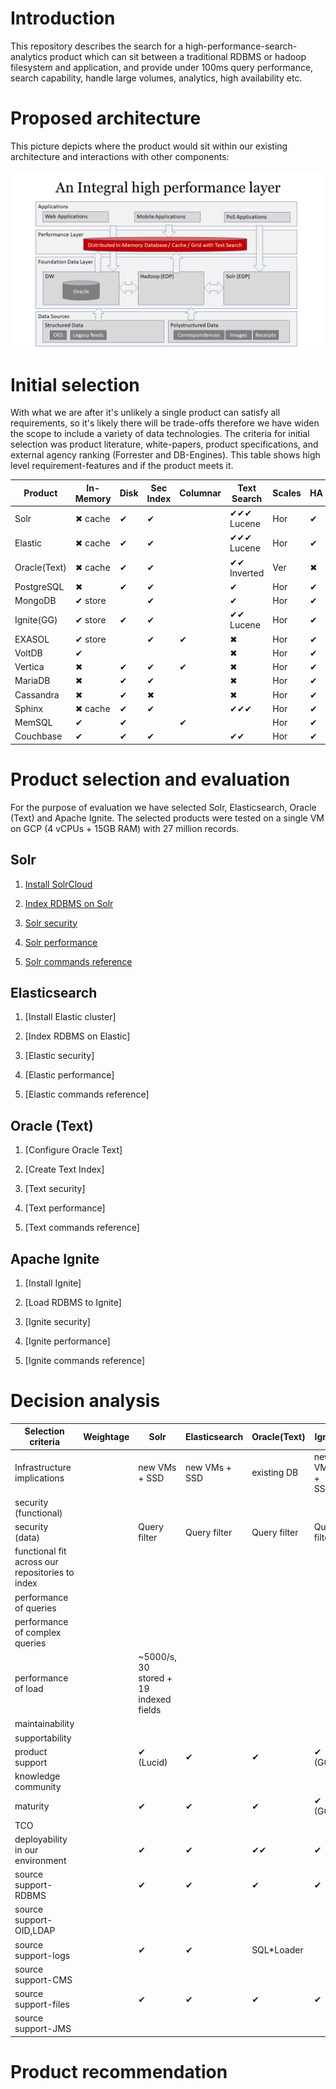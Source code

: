 # Introduction

This repository describes the search for a high-performance-search-analytics product which can sit between a traditional RDBMS or hadoop filesystem and application, and provide under 100ms query performance, search capability, handle large volumes, analytics, high availability etc.

# Proposed architecture
This picture depicts where the product would sit within our existing architecture and interactions with other components:

![Integral Layer](images/integral.png)

# Initial selection
With what we are after it's unlikely a single product can satisfy all requirements, so it's likely there will be trade-offs therefore we have widen the scope to include a variety of data technologies. The criteria for initial selection was product literature, white-papers, product specifications, and external agency ranking (Forrester and DB-Engines). This table shows high level requirement-features and if the product meets it.


|Product|In-Memory|Disk |Sec Index |Columnar|Text Search|Scales|HA|XDCR| Lang.|Release|
|-------|---------|-----|----------|--------|-----------|------|--|----|------|-------|
|Solr   | ✖ cache | ✔  | ✔       |        | ✔✔✔ Lucene| Hor |✔  |✔  | Java | 2004 |    
|Elastic| ✖ cache| ✔   | ✔       |        | ✔✔✔ Lucene| Hor |✔  | ✔ | Java | 2004 |  
|Oracle(Text)| ✖ cache| ✔ | ✔    |        | ✔✔ Inverted| Ver| ✖ |✔  | C    | 1997 |  
|PostgreSQL| ✖    | ✔ | ✔        |        | ✔         | Hor  | ✔ | ✔ | C   | 1996 |  
|MongoDB  | ✔ store|   | ✔        |        | ✔        | Hor  | ✔ |  ✔| C++  |2009  |
|Ignite(GG)| ✔ store | ✔ | ✔     |        | ✔✔ Lucene| Hor  | ✔ |✔  |Java  | 2007 | 
|EXASOL| ✔ store |       | ✔      |  ✔    | ✖        | Hor  | ✔ | ✔ |      |2000  |  
|VoltDB| ✔       |       |        |        | ✖        | Hor  | ✔ | ✔ |Java  |      |  
|Vertica|✖       | ✔    | ✔      |  ✔     | ✖        | Hor  | ✔ |✔  |      | 2005 |  
|MariaDB|✖       | ✔    | ✔      |        | ✖        | Hor  |✔  |✔  | C    | 2009 |  
|Cassandra|✖     | ✔    | ✖      |        | ✖        | Hor  |✔  | ✔ | Java | 2008 |  
|Sphinx| ✖ cache | ✔    | ✔      |        | ✔✔✔     | Hor  | ✔ | ✔ | C++  |2001  |  
|MemSQL|✔        | ✔    |        |  ✔     |           | Hor  | ✔ | ✔ | C++  | 2013 |
|Couchbase|✔     | ✔    | ✔      |        | ✔✔       | Hor  | ✔ | ✔ | C++  | 2010 |

# Product selection and evaluation
For the purpose of evaluation we have selected Solr, Elasticsearch, Oracle (Text) and Apache Ignite. The selected products were tested on a single VM on GCP (4 vCPUs + 15GB RAM) with 27 million records. 

## Solr
  1. [Install SolrCloud](solr/install-solr-cloud/README.md)
 
  2. [Index RDBMS on Solr](index-oracle-db/README.md)
 
  3. [Solr security](solr/security/README.md)
 
  4. [Solr performance](solr/performance/README.md)
  
  5. [Solr commands reference](solr/commands/README.md)
 
## Elasticsearch
  1. [Install Elastic cluster]  <!--(elastic/install-cluster/README.md)-->
 
  2. [Index RDBMS on Elastic]  <!--(elastic/index-oracle-db/README.md)-->
 
  3. [Elastic security]  <!--(elastic/security/README.md)-->
 
  4. [Elastic performance]  <!--(elastic/performance/README.md)-->
  
  5. [Elastic commands reference]  <!--(elastic/commands/README.md)-->

## Oracle (Text)
  1. [Configure Oracle Text]  <!--(oracle-text/configure-text/README.md)-->
 
  2. [Create Text Index]  <!--(oracle-text/index-oracle-db/README.md)-->
 
  3. [Text security]  <!--(oracle-text/security/README.md)-->
 
  4. [Text performance]  <!--(oracle-text/performance/README.md)-->
  
  5. [Text commands reference]  <!--(oracle-text/commands/README.md)-->

## Apache Ignite
  1. [Install Ignite]  <!--(ignite/install-ignite/README.md)-->
 
  2. [Load RDBMS to Ignite]  <!--(ignite/index-oracle-db/README.md)-->
 
  3. [Ignite security]  <!--(ignite/security/README.md)-->
 
  4. [Ignite performance]  <!--(ignite/performance/README.md)-->
  
  5. [Ignite commands reference]  <!--(ignite/commands/README.md)-->

# Decision analysis 


|Selection criteria|Weightage|Solr|Elasticsearch|Oracle(Text)|Ignite|
|------------------|---------|----|-------------|------------|------|
|Infrastructure implications||new VMs + SSD|new VMs + SSD |existing DB |new VMs + SSD |
|security (functional) || | | | |
|security (data)|| Query filter | Query filter| Query filter | Query filter |
|functional fit across our repositories to index|| | | | |
|performance of queries ||| | | |
|performance of complex queries|| | | | |
|performance of load||~5000/s, 30 stored + 19 indexed fields| | | |
|maintainability || | | | |
|supportability|| | | | |
|product support|| ✔ (Lucid) | ✔ | ✔ | ✔ (GG)|
|knowledge community|| | | | |
|maturity || ✔ | ✔ | ✔ | ✔ (GG)|
|TCO|| | |  | |
|deployability in our environment|| ✔ | ✔ | ✔✔ | ✔ |
|source support-RDBMS|| ✔ | ✔ | ✔ | ✔ |
|source support-OID,LDAP|| | | | |
|source support-logs|| ✔ | ✔ |SQL\*Loader | |
|source support-CMS|| | | | |
|source support-files|| ✔ | ✔ | ✔ | ✔ |
|source support-JMS|| | | | |

# Product recommendation
